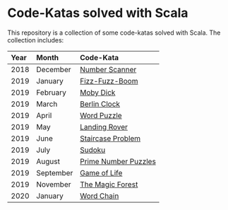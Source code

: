 # Code-Katas solved with Scala

This repository is a collection of some code-katas solved with Scala. The collection includes:

| Year |  Month    |                        Code-Kata                                    |
|:-----|:----------|:--------------------------------------------------------------------|
| 2018 | December  | [Number Scanner](kata_2018-12-number-scanner/readme.md)             |
| 2019 | January   | [Fizz-Fuzz-Boom](kata_2019-01-fizz-fuzz-boom/readme.md)             |
| 2019 | February  | [Moby Dick](kata_2019-02-moby-dick/readme.md)                       |
| 2019 | March     | [Berlin Clock](kata_2019-03-berlin-clock/readme.md)                 |
| 2019 | April     | [Word Puzzle](kata_2019-04-word-puzzle/readme.md)                   |
| 2019 | May       | [Landing Rover](kata_2019-05-landing-rover/readme.md)               |
| 2019 | June      | [Staircase Problem](kata_2019-06-staircase-problem/readme.md)       |
| 2019 | July      | [Sudoku](kata_2019-07-sudoku/readme.md)                             |
| 2019 | August    | [Prime Number Puzzles](kata_2019-08-prime-number-puzzles/readme.md) |
| 2019 | September | [Game of Life](kata_2019-09-game-of-life/readme.md)                 |
| 2019 | November  | [The Magic Forest](kata_2019-11-magic-forest/readme.md)             |
| 2020 | January   | [Word Chain](kata_2020-01-word-chain/readme.md)             |
